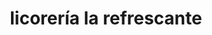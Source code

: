 ---
title: "licorería la refrescante"
url: /puerto-la-cruz/licoreria-la-refrescante/
shop: Spirituosen
---
